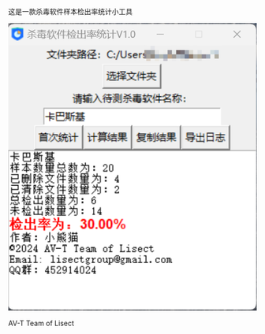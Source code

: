 这是一款杀毒软件样本检出率统计小工具

![image](https://github.com/Lisect/LisectAVS/blob/main/pic/Snipast.png)

AV-T Team of Lisect
